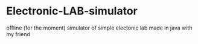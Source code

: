 # Electronic-LAB-simulator
offline (for the moment) simulator of simple electonic lab made in java with my friend

